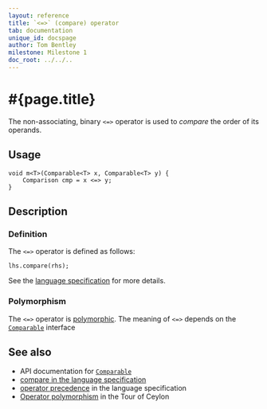 ```yaml
---
layout: reference
title: `<=>` (compare) operator
tab: documentation
unique_id: docspage
author: Tom Bentley
milestone: Milestone 1
doc_root: ../../..
---
```


# #{page.title}

The non-associating, binary `<=>` operator is used to *compare* the order of 
its operands.

## Usage 

    void m<T>(Comparable<T> x, Comparable<T> y) {
        Comparison cmp = x <=> y;
    }

## Description

### Definition

The `<=>` operator is defined as follows:

<!-- no-check -->
    lhs.compare(rhs);

See the [language specification](#{page.doc_root}/#{site.urls.spec_relative}#equalitycomparison) for more details.

### Polymorphism

The `<=>` operator is [polymorphic](#{page.doc_root}/reference/operator/operator-polymorphism). 
The meaning of `<=>` depends on the 
[`Comparable`](#{page.doc_root}/api/ceylon/language/interface_Comparable.html) interface 

## See also

* API documentation for [`Comparable`](#{page.doc_root}/api/ceylon/language/interface_Comparable.html)
* [compare in the language specification](#{page.doc_root}/#{site.urls.spec_relative}#equalitycomparison)
* [operator precedence](#{page.doc_root}/#{site.urls.spec_relative}#operatorprecedence) in the 
  language specification
* [Operator polymorphism](#{page.doc_root}/tour/language-module/#operator_polymorphism) 
  in the Tour of Ceylon

